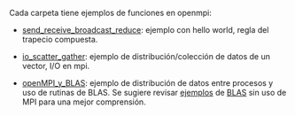 Cada carpeta tiene ejemplos de funciones en openmpi:

* [send_receive_broadcast_reduce](1_send_receive_broadcast_reduce): ejemplo con hello world, regla del trapecio compuesta.

* [io_scatter_gather](2_io_scatter_gather): ejemplo de distribución/colección de datos de un vector, I/O en mpi.

* [openMPI_y_BLAS](3_openMPI_y_BLAS): ejemplo de distribución de datos entre procesos y uso de rutinas de BLAS. Se sugiere revisar [ejemplos](/C/BLAS/ejemplos) de [BLAS](/C/BLAS) sin uso de MPI para una mejor comprensión.
